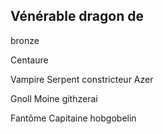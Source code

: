 ## Vénérable dragon de

bronze

Centaure

Vampire
Serpent constricteur
Azer

Gnoll
Moine githzerai

Fantôme
Capitaine hobgobelin